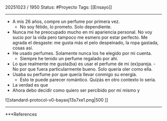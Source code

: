 20251023 / 1950
Status: #Proyecto 
Tags: [[Ensayo]]

------
- A mis 26 años, compre un perfume por primera vez. 
	- No soy fétido, lo prometo. Solo dependiente. 
- Nunca me he preocupado mucho en mi apariencia personal. No voy sucio por la vida pero tampoco me esmero por estar perfecto. Me agrada el desgaste: me gusta más el pelo despeinado, la ropa gastada, cosas así.
- He usado perfumes. Solamente nunca los he elegido por mi cuenta. 
	- Siempre he tenido un perfume regalado por ahi. 
- Lo que realmente me gusta(ba) es usar el perfume de mi (ex)pareja. 
		- No por que fuera particularmente bueno. Solo quería oler como ella. 
- Usaba su perfume por que quería llevar conmigo su energía. 
	- Esto te puede parecer romántico. Quizás en otro contexto lo seria. 
- La verdad es que 
- Ahora debo decidir como quiero ser percibido por mi mismo y






![[standard-protocol-v0-bayaxj13s7xe1.png|500 ]]







---
 ***References 

